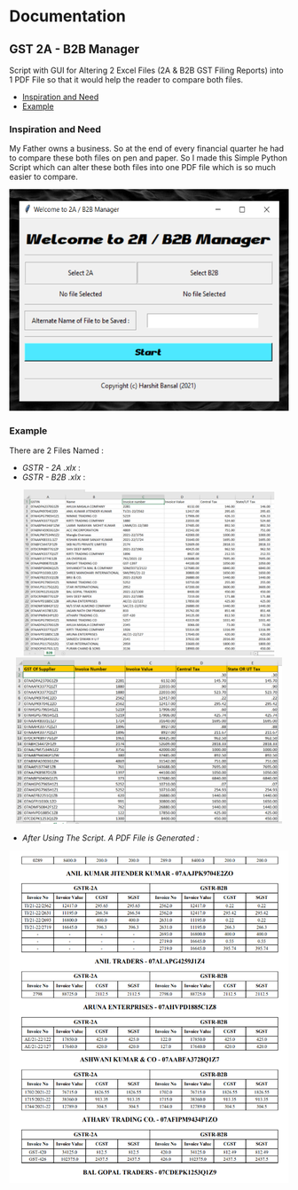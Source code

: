 # Documentation
## GST 2A - B2B Manager
Script with GUI for Altering 2 Excel Files (2A & B2B GST Filing Reports) into 1 PDF File so that it would help the reader to compare both files.
* [Inspiration and Need](#inspiration-and-need)
* [Example](#example)
### Inspiration and Need
My Father owns a business. 
So at the end of every financial quarter he had to compare these both files on pen and paper. 
So I made this Simple Python Script which can alter these both files into one PDF file which is so much easier to compare.

<p align = "center">
  <img src = "Resources/1.png" height = "400">
</p>

### Example
There are 2 Files Named :
* *GSTR - 2A .xlx* :
* *GSTR - B2B .xlx* :
<p align = "center">
  <img src = "Resources/2.png " height = "300">
  <img src = "Resources/3.png " height = "300">
</p>

* *After Using The Script. A PDF File is Generated :*

<p align = "center">
  <img src = "Resources/4.png " height = "600">
</p>
